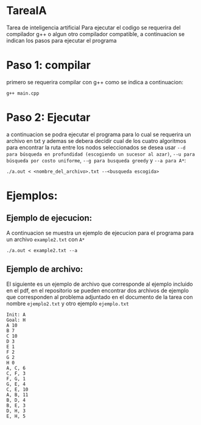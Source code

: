 # TareaIA
Tarea de inteligencia artificial
Para ejecutar el codigo se requerira del compilador g++ o algun otro compilador compatible, a continuacion se indican los pasos para ejecutar el programa
# Paso 1: compilar
primero se requerira compilar con g++ como se indica a continuacion:

```
g++ main.cpp
```

# Paso 2: Ejecutar
a continuacion se podra ejecutar el programa para lo cual se requerira un archivo en txt y ademas se debera decidir cual de los cuatro algoritmos
para encontrar la ruta entre los nodos seleccionados se desea usar `--d para búsqueda en profundidad (escogiendo un sucesor al azar)`, `--u para 
búsqueda por costo uniforme`, `--g para busqueda greedy` y `--a para A*`:

```
./a.out < <nombre_del_archivo>.txt --<busqueda escogida>
```
# Ejemplos:

## Ejemplo de ejecucion:
A continuacion se muestra un ejemplo de ejecucion para el programa para un archivo `example2.txt` con `A*`
```
./a.out < example2.txt --a
```

## Ejemplo de archivo:

El siguiente es un ejemplo de archivo que corresponde al ejemplo incluido en el pdf, en el repositorio se pueden encontrar dos archivos de ejemplo que 
corresponden al problema adjuntado en el documento de la tarea con nombre `ejemplo2.txt` y otro ejemplo `ejemplo.txt`
```
Init: A
Goal: H
A 10
B 7
C 10
D 3
E 1
F 2
G 2
H 0
A, C, 6
C, F, 3
F, G, 1
G, E, 4
C, E, 10
A, B, 11
B, D, 4
B, E, 3
D, H, 3
E, H, 5
```
